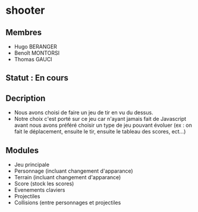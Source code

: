# shooter

## Membres
+ Hugo BERANGER
+ Benoît MONTORSI
+ Thomas GAUCI

## Statut : En cours

## Decription

+ Nous avons choisi de faire un jeu de tir en vu du dessus.
+ Notre choix c'est porté sur ce jeu car n'ayant jamais fait de Javascript avant nous avons préféré choisir un type de jeu pouvant évoluer (ex : on fait le déplacement, ensuite le tir, ensuite le tableau des scores, ect...)

## Modules
+ Jeu principale
+ Personnage (incluant changement d'apparance)
+ Terrain (incluant changement d'apparance)
+ Score (stock les scores)
+ Evenements claviers
+ Projectiles
+ Collisions (entre personnages et projectiles
